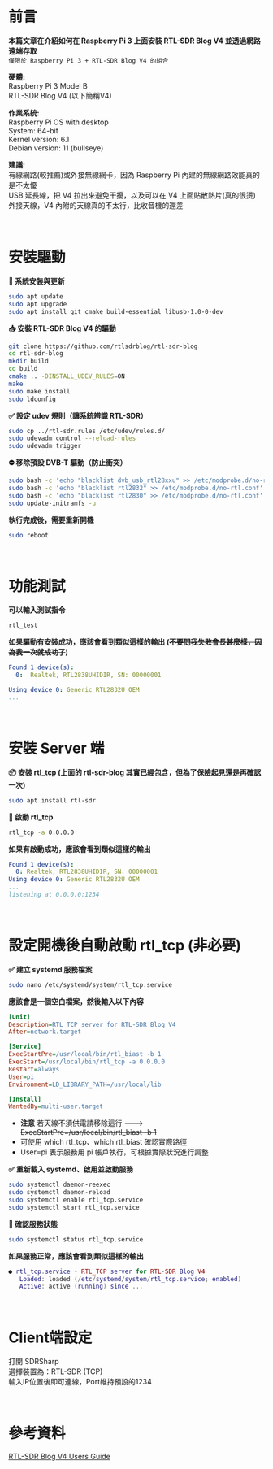 # 前言
**本篇文章在介紹如何在 Raspberry Pi 3 上面安裝 RTL-SDR Blog V4 並透過網路遠端存取**  
`僅限於 Raspberry Pi 3 + RTL-SDR Blog V4 的組合`  

**硬體:**  
Raspberry Pi 3 Model B  
RTL-SDR Blog V4 (以下簡稱V4)  

**作業系統:**  
Raspberry Pi OS with desktop  
System: 64-bit  
Kernel version: 6.1  
Debian version: 11 (bullseye)  

**建議:**  
有線網路(較推薦)或外接無線網卡，因為 Raspberry Pi 內建的無線網路效能真的是不太優  
USB 延長線，把 V4 拉出來避免干擾，以及可以在 V4 上面貼散熱片(真的很燙)  
外接天線，V4 內附的天線真的不太行，比收音機的還差  

<br>

# 安裝驅動
**🧱 系統安裝與更新** 
```bash
sudo apt update
sudo apt upgrade
sudo apt install git cmake build-essential libusb-1.0-0-dev
```
  
**📥 安裝 RTL-SDR Blog V4 的驅動** 
```bash
git clone https://github.com/rtlsdrblog/rtl-sdr-blog
cd rtl-sdr-blog
mkdir build
cd build
cmake .. -DINSTALL_UDEV_RULES=ON
make
sudo make install
sudo ldconfig
```
  
**✅ 設定 udev 規則（讓系統辨識 RTL-SDR）**
```bash
sudo cp ../rtl-sdr.rules /etc/udev/rules.d/
sudo udevadm control --reload-rules
sudo udevadm trigger
```

**⛔ 移除預設 DVB-T 驅動（防止衝突）**
```bash
sudo bash -c 'echo "blacklist dvb_usb_rtl28xxu" >> /etc/modprobe.d/no-rtl.conf'
sudo bash -c 'echo "blacklist rtl2832" >> /etc/modprobe.d/no-rtl.conf'
sudo bash -c 'echo "blacklist rtl2830" >> /etc/modprobe.d/no-rtl.conf'
sudo update-initramfs -u
```

**執行完成後，需要重新開機**
```bash
sudo reboot
```

<br>

# 功能測試
**可以輸入測試指令**
```bash
rtl_test
```

**如果驅動有安裝成功，應該會看到類似這樣的輸出 (~~不要問我失敗會長甚麼樣，因為我一次就成功了~~)**
```yaml
Found 1 device(s):
  0:  Realtek, RTL2838UHIDIR, SN: 00000001

Using device 0: Generic RTL2832U OEM
...
```

<br>

# 安裝 Server 端
**📦 安裝 rtl_tcp (上面的 rtl-sdr-blog 其實已經包含，但為了保險起見還是再確認一次)**  
```bash
sudo apt install rtl-sdr
```

**🚀 啟動 rtl_tcp**
```bash
rtl_tcp -a 0.0.0.0
```

**如果有啟動成功，應該會看到類似這樣的輸出**
```yaml
Found 1 device(s):
  0: Realtek, RTL2838UHIDIR, SN: 00000001
Using device 0: Generic RTL2832U OEM
...
listening at 0.0.0.0:1234
```

<br>

# 設定開機後自動啟動 rtl_tcp (非必要)
**✅ 建立 systemd 服務檔案**
```bash
sudo nano /etc/systemd/system/rtl_tcp.service
```

**應該會是一個空白檔案，然後輸入以下內容**  
```ini
[Unit]
Description=RTL_TCP server for RTL-SDR Blog V4
After=network.target

[Service]
ExecStartPre=/usr/local/bin/rtl_biast -b 1
ExecStart=/usr/local/bin/rtl_tcp -a 0.0.0.0
Restart=always
User=pi
Environment=LD_LIBRARY_PATH=/usr/local/lib

[Install]
WantedBy=multi-user.target
```
- **注意** 若天線不須供電請移除這行 ---> ~~ExecStartPre=/usr/local/bin/rtl_biast -b 1~~
- 可使用 which rtl_tcp、which rtl_biast 確認實際路徑  
- User=pi 表示服務用 pi 帳戶執行，可根據實際狀況進行調整

**✅ 重新載入 systemd、啟用並啟動服務**
```bash
sudo systemctl daemon-reexec
sudo systemctl daemon-reload
sudo systemctl enable rtl_tcp.service
sudo systemctl start rtl_tcp.service
```

**🧪 確認服務狀態**
```bash
sudo systemctl status rtl_tcp.service
```

**如果服務正常，應該會看到類似這樣的輸出**
```lua
● rtl_tcp.service - RTL_TCP server for RTL-SDR Blog V4
   Loaded: loaded (/etc/systemd/system/rtl_tcp.service; enabled)
   Active: active (running) since ...
```

<br>

# Client端設定
打開 SDRSharp  
選擇裝置為：RTL-SDR (TCP)  
輸入IP位置後即可連線，Port維持預設的1234  

<br>

# 參考資料
[RTL-SDR Blog V4 Users Guide](https://www.rtl-sdr.com/v4)



